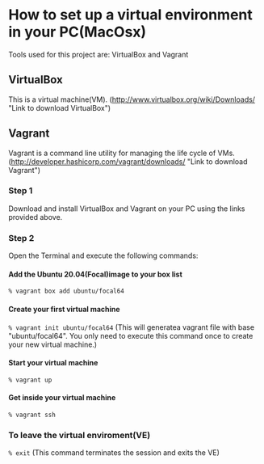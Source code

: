 # How to set up a virtual environment in your PC(MacOsx)
Tools used for this project are: VirtualBox and Vagrant

## VirtualBox
This is a virtual machine(VM).
(http://www.virtualbox.org/wiki/Downloads/ "Link to download VirtualBox")

## Vagrant
Vagrant is a command line utility for managing the life cycle of VMs.
(http://developer.hashicorp.com/vagrant/downloads/ "Link to download Vagrant")

### Step 1
Download and install VirtualBox and Vagrant on your PC using the links provided above.

### Step 2
Open the Terminal and execute the following commands:

#### Add the Ubuntu 20.04(Focal)image to your box list ####
`% vagrant box add ubuntu/focal64`

#### Create your first virtual machine ####
`% vagrant init ubuntu/focal64`
(This will generatea vagrant file with base "ubuntu/focal64". You only need to execute this command once to create your new virtual machine.)

#### Start your virtual machine ####
`% vagrant up`

#### Get inside your virtual machine ####
`% vagrant ssh`

### To leave the virtual enviroment(VE)
`% exit`
(This command terminates the session and exits the VE)
